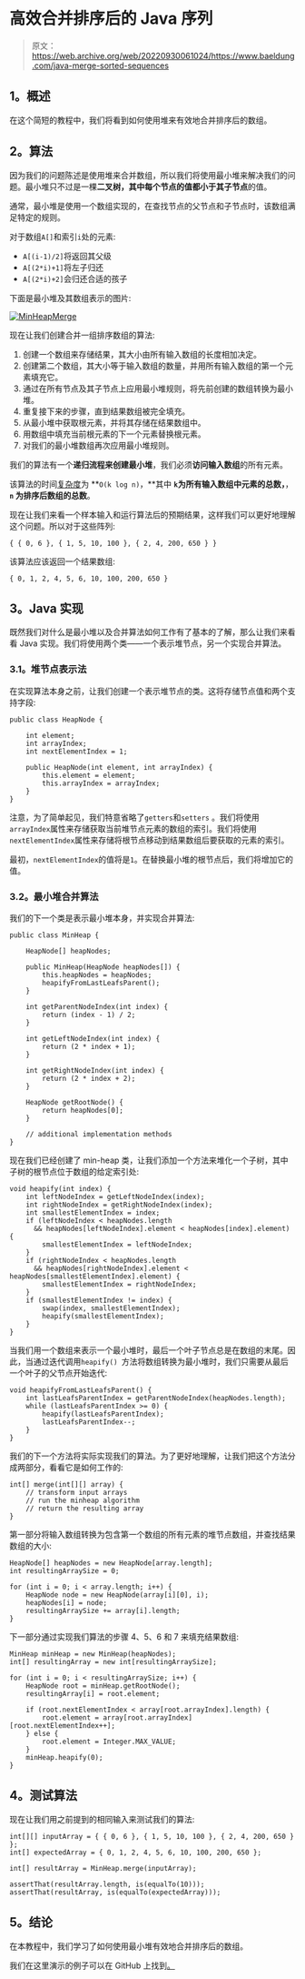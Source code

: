 # 高效合并排序后的 Java 序列

> 原文：<https://web.archive.org/web/20220930061024/https://www.baeldung.com/java-merge-sorted-sequences>

## **1。概述**

在这个简短的教程中，我们将看到如何使用堆来有效地合并排序后的数组。

## **2。算法**

因为我们的问题陈述是使用堆来合并数组，所以我们将使用最小堆来解决我们的问题。最小堆只不过是一棵**二叉树，其中每个节点的值都小于其子节点**的值。

通常，最小堆是使用一个数组实现的，在查找节点的父节点和子节点时，该数组满足特定的规则。

对于数组`A[]`和索引`i`处的元素:

*   `A[(i-1)/2]`将返回其父级
*   `A[(2*i)+1]`将左子归还
*   `A[(2*i)+2]`会归还合适的孩子

下面是最小堆及其数组表示的图片:

[![MinHeapMerge](img/0c65f600a31cf66a8452e6e3d1c1c408.png)](/web/20221205162507/https://www.baeldung.com/wp-content/uploads/2020/01/MinHeapMerge.png)

现在让我们创建合并一组排序数组的算法:

1.  创建一个数组来存储结果，其大小由所有输入数组的长度相加决定。
2.  创建第二个数组，其大小等于输入数组的数量，并用所有输入数组的第一个元素填充它。
3.  通过在所有节点及其子节点上应用最小堆规则，将先前创建的数组转换为最小堆。
4.  重复接下来的步骤，直到结果数组被完全填充。
5.  从最小堆中获取根元素，并将其存储在结果数组中。
6.  用数组中填充当前根元素的下一个元素替换根元素。
7.  对我们的最小堆数组再次应用最小堆规则。

我们的算法有一个**递归流程来创建最小堆**，我们必须**访问输入数组**的所有元素。

该算法的时间[复杂度](/web/20221205162507/https://www.baeldung.com/java-algorithm-complexity)为 **`O(k log n)`，**其中 **`k`为所有输入数组中元素的总数，**， **`n` 为排序后数组的总数**。

现在让我们来看一个样本输入和运行算法后的预期结果，这样我们可以更好地理解这个问题。所以对于这些阵列:

```
{ { 0, 6 }, { 1, 5, 10, 100 }, { 2, 4, 200, 650 } }
```

该算法应该返回一个结果数组:

```
{ 0, 1, 2, 4, 5, 6, 10, 100, 200, 650 }
```

## **3。Java 实现**

既然我们对什么是最小堆以及合并算法如何工作有了基本的了解，那么让我们来看看 Java 实现。我们将使用两个类——一个表示堆节点，另一个实现合并算法。

### **3.1。堆节点表示法**

在实现算法本身之前，让我们创建一个表示堆节点的类。这将存储节点值和两个支持字段:

```
public class HeapNode {

    int element;
    int arrayIndex;
    int nextElementIndex = 1;

    public HeapNode(int element, int arrayIndex) {
        this.element = element;
        this.arrayIndex = arrayIndex;
    }
}
```

注意，为了简单起见，我们特意省略了`getters`和`setters` 。我们将使用`arrayIndex`属性来存储获取当前堆节点元素的数组的索引。我们将使用`nextElementIndex`属性来存储将根节点移动到结果数组后要获取的元素的索引。

最初，`nextElementIndex`的值将是`1`。在替换最小堆的根节点后，我们将增加它的值。

### **3.2。最小堆合并算法**

我们的下一个类是表示最小堆本身，并实现合并算法:

```
public class MinHeap {

    HeapNode[] heapNodes;

    public MinHeap(HeapNode heapNodes[]) {
        this.heapNodes = heapNodes;
        heapifyFromLastLeafsParent();
    }

    int getParentNodeIndex(int index) {
        return (index - 1) / 2;
    }

    int getLeftNodeIndex(int index) {
        return (2 * index + 1);
    }

    int getRightNodeIndex(int index) {
        return (2 * index + 2);
    }

    HeapNode getRootNode() {
        return heapNodes[0];
    }

    // additional implementation methods
}
```

现在我们已经创建了 min-heap 类，让我们添加一个方法来堆化一个子树，其中子树的根节点位于数组的给定索引处:

```
void heapify(int index) {
    int leftNodeIndex = getLeftNodeIndex(index);
    int rightNodeIndex = getRightNodeIndex(index);
    int smallestElementIndex = index;
    if (leftNodeIndex < heapNodes.length 
      && heapNodes[leftNodeIndex].element < heapNodes[index].element) {
        smallestElementIndex = leftNodeIndex;
    }
    if (rightNodeIndex < heapNodes.length
      && heapNodes[rightNodeIndex].element < heapNodes[smallestElementIndex].element) {
        smallestElementIndex = rightNodeIndex;
    }
    if (smallestElementIndex != index) {
        swap(index, smallestElementIndex);
        heapify(smallestElementIndex);
    }
}
```

当我们用一个数组来表示一个最小堆时，最后一个叶子节点总是在数组的末尾。因此，当通过迭代调用`heapify() `方法将数组转换为最小堆时，我们只需要从最后一个叶子的父节点开始迭代:

```
void heapifyFromLastLeafsParent() {
    int lastLeafsParentIndex = getParentNodeIndex(heapNodes.length);
    while (lastLeafsParentIndex >= 0) {
        heapify(lastLeafsParentIndex);
        lastLeafsParentIndex--;
    }
}
```

我们的下一个方法将实际实现我们的算法。为了更好地理解，让我们把这个方法分成两部分，看看它是如何工作的:

```
int[] merge(int[][] array) {
    // transform input arrays
    // run the minheap algorithm
    // return the resulting array
}
```

第一部分将输入数组转换为包含第一个数组的所有元素的堆节点数组，并查找结果数组的大小:

```
HeapNode[] heapNodes = new HeapNode[array.length];
int resultingArraySize = 0;

for (int i = 0; i < array.length; i++) {
    HeapNode node = new HeapNode(array[i][0], i);
    heapNodes[i] = node;
    resultingArraySize += array[i].length;
}
```

下一部分通过实现我们算法的步骤 4、5、6 和 7 来填充结果数组:

```
MinHeap minHeap = new MinHeap(heapNodes);
int[] resultingArray = new int[resultingArraySize];

for (int i = 0; i < resultingArraySize; i++) {
    HeapNode root = minHeap.getRootNode();
    resultingArray[i] = root.element;

    if (root.nextElementIndex < array[root.arrayIndex].length) {
        root.element = array[root.arrayIndex][root.nextElementIndex++];
    } else {
        root.element = Integer.MAX_VALUE;
    }
    minHeap.heapify(0);
}
```

## **4。测试算法**

现在让我们用之前提到的相同输入来测试我们的算法:

```
int[][] inputArray = { { 0, 6 }, { 1, 5, 10, 100 }, { 2, 4, 200, 650 } };
int[] expectedArray = { 0, 1, 2, 4, 5, 6, 10, 100, 200, 650 };

int[] resultArray = MinHeap.merge(inputArray);

assertThat(resultArray.length, is(equalTo(10)));
assertThat(resultArray, is(equalTo(expectedArray)));
```

## **5。结论**

在本教程中，我们学习了如何使用最小堆有效地合并排序后的数组。

我们在这里演示的例子可以在 GitHub 上找到[。](https://web.archive.org/web/20221205162507/https://github.com/eugenp/tutorials/tree/master/algorithms-modules/algorithms-miscellaneous-6)